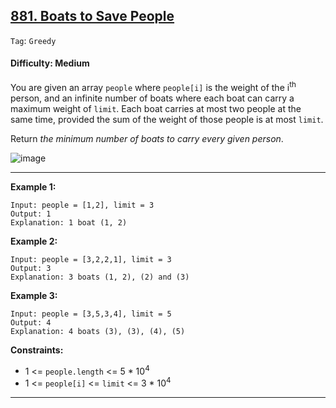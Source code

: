 ## [881. Boats to Save People](https://leetcode.com/problems/boats-to-save-people/)

```Tag```: ```Greedy```

#### Difficulty: Medium

You are given an array ```people``` where ```people[i]``` is the weight of the i<sup>th</sup> person, and an infinite number of boats where each boat can carry a maximum weight of ```limit```. Each boat carries at most two people at the same time, provided the sum of the weight of those people is at most ```limit```.

Return _the minimum number of boats to carry every given person_.

![image](https://user-images.githubusercontent.com/35042430/229552960-aa21729a-30c8-4d62-bed3-1921f75bb550.png)

---

__Example 1:__
```
Input: people = [1,2], limit = 3
Output: 1
Explanation: 1 boat (1, 2)
```

__Example 2:__
```
Input: people = [3,2,2,1], limit = 3
Output: 3
Explanation: 3 boats (1, 2), (2) and (3)
```

__Example 3:__
```
Input: people = [3,5,3,4], limit = 5
Output: 4
Explanation: 4 boats (3), (3), (4), (5)
```

__Constraints:__

- 1 <= ```people.length``` <= 5 * 10<sup>4</sup>
- 1 <= ```people[i]``` <= ```limit``` <= 3 * 10<sup>4</sup>

---

